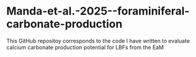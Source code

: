 # Manda-et-al.-2025--foraminiferal-carbonate-production
This GitHub repositoy corresponds to the code I have written to evaluate calcium carbonate production potential for LBFs from the EaM
